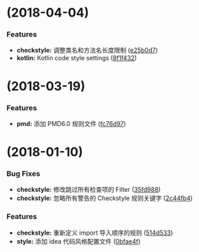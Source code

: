 <a name=""></a>
# [](https://github.com/nibocn/java-code-quality/compare/v0.0.1...v) (2018-04-04)


### Features

* **checkstyle:** 调整类名和方法名长度限制 ([e25b0d7](https://github.com/nibocn/java-code-quality/commit/e25b0d7))
* **kotlin:** Kotlin code style settings ([8f1f432](https://github.com/nibocn/java-code-quality/commit/8f1f432))



<a name=""></a>
#  (2018-03-19)


### Features

* **pmd:** 添加 PMD6.0 规则文件 ([fc76d97](https://github.com/nibocn/java-code-quality/commit/fc76d97))

<a name=""></a>
#  (2018-01-10)


### Bug Fixes

* **checkstyle:** 修改跳过所有检查项的 Filter ([35fd988](https://github.com/nibocn/java-code-quality/commit/35fd988))
* **checkstyle:** 忽略所有警告的 Checkstyle 规则关键字 ([2c44fb4](https://github.com/nibocn/java-code-quality/commit/2c44fb4))


### Features

* **checkstyle:** 重新定义 import 导入顺序的规则 ([514d533](https://github.com/nibocn/java-code-quality/commit/514d533))
* **style:** 添加 idea 代码风格配置文件 ([0bfae4f](https://github.com/nibocn/java-code-quality/commit/0bfae4f))



